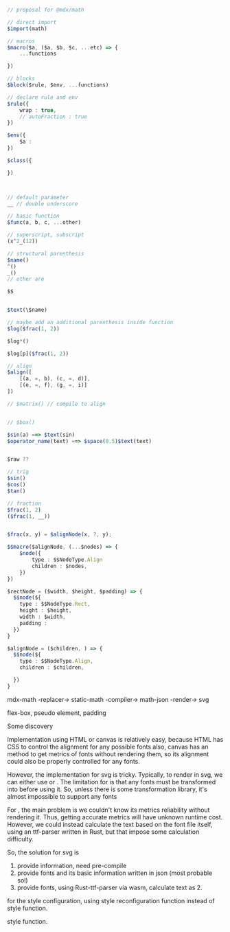 ```ts
// proposal for @mdx/math

// direct import
$import(math)

// macros
$macro($a, ($a, $b, $c, ...etc) => {
    ...functions

})

// blocks
$block($rule, $env, ...functions)

// declare rule and env
$rule({
    wrap : true,
    // autoFraction : true
})

$env({
    $a : 
})

$class({

})



// default parameter
__ // double underscore

// basic function
$func(a, b, c, ...other)

// superscript, subscript
(x^2_(12))

// structural parenthesis
$name()
^()
_()
// other are 

$$ 


$text(\$name)

// maybe add an additional parenthesis inside function
$log($frac(1, 2))

$log*()

$log[p]($frac(1, 2))

// align
$align([
    [(a, =, b), (c, =, d)],
    [(e, =, f), (g, =, i)]
])

// $matrix() // compile to align


// $box()

$sin(a) ==> $text(sin)
$operator_name(text) ==> $space(0.5)$text(text)


$raw ??

// trig
$sin()
$cos()
$tan()

// fraction
$frac(1, 2)
($frac(1, __))


$frac(x, y) = $alignNode(x, ?, y);

$$macro($alignNode, (...$nodes) => {
    $node({
        type : $$NodeType.Align
        children : $nodes,
    })
})

$rectNode = ($width, $height, $padding) => {
  $$node(${
    type : $$NodeType.Rect,
    height : $height,
    width : $width,
    padding : 
  })
}

$alignNode = ($children, ) => {
  $$node(${
    type : $$NodeType.Align,
    children : $children,

  })
}

```
mdx-math -replacer-> static-math -compiler-> math-json -render-> svg

flex-box, pseudo element, padding



Some discovery

Implementation using HTML or canvas is relatively easy,
because HTML has CSS to control the alignment for any possible fonts
also, canvas has an method to get metrics of fonts without rendering them,
so its alignment could also be properly controlled for any fonts.

However, the implementation for svg is tricky.
Typically, to render in svg, we can either use <text> or <path>.
The limitation for <path> is that any fonts must be transformed into <path> before using it.
So, unless there is some transformation library, it's almost impossible to support any fonts

For <text>, the main problem is we couldn't know its metrics reliability without rendering it.
Thus, getting accurate metrics will have unknown runtime cost. 
However, we could instead calculate the text based on the font file itself, using an ttf-parser
written in Rust, but that impose some calculation difficulty.

So, the solution for svg is
1. provide <path> information, need pre-compile
2. provide fonts and its basic information written in json (most probable sol)
3. provide fonts, using Rust-ttf-parser via wasm, calculate text as 2.


for the style configuration, using style reconfiguration function instead of style function.

style function.